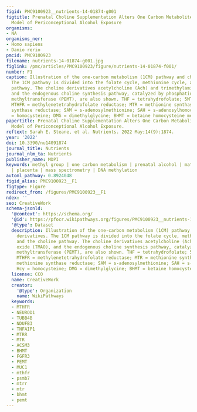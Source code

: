 ```yaml
---
figid: PMC9100923__nutrients-14-01874-g001
figtitle: Prenatal Choline Supplementation Alters One Carbon Metabolites in a Rat
  Model of Periconceptional Alcohol Exposure
organisms:
- NA
organisms_ner:
- Homo sapiens
- Danio rerio
pmcid: PMC9100923
filename: nutrients-14-01874-g001.jpg
figlink: /pmc/articles/PMC9100923/figure/nutrients-14-01874-f001/
number: F1
caption: Illustration of the one-carbon metabolism (1CM) pathway and choline derivatives.
  The 1CM pathway is divided into the folate cycle, methionine cycle, and the choline
  pathway. The choline derivatives acetylcholine (Ach) and trimethylamine oxide (TMAO),
  and the endogenous choline synthesis pathway, catalyzed by phosphatidylethanolamine
  methyltransferase (PEMT), are also shown. THF = tetrahydrofolate; 5MTHF = 5-methyl-tetrahydrofolate;
  MTHFR = methylenetetrahydrofolate reductase; MTR = methionine synthase; MTRR = methionine
  synthase reductase; SAM = s-adenosylmethionine; SAH = s-adenosylhomocysteine; Hcy
  = homocysteine; DMG = dimethylglycine; BHMT = betaine homocysteine methyltransferase.
papertitle: Prenatal Choline Supplementation Alters One Carbon Metabolites in a Rat
  Model of Periconceptional Alcohol Exposure.
reftext: Sarah E. Steane, et al. Nutrients. 2022 May;14(9):1874.
year: '2022'
doi: 10.3390/nu14091874
journal_title: Nutrients
journal_nlm_ta: Nutrients
publisher_name: MDPI
keywords: methyl group | one carbon metabolism | prenatal alcohol | maternal nutrition
  | placenta | mass spectrometry | DNA methylation
automl_pathway: 0.8924048
figid_alias: PMC9100923__F1
figtype: Figure
redirect_from: /figures/PMC9100923__F1
ndex: ''
seo: CreativeWork
schema-jsonld:
  '@context': https://schema.org/
  '@id': https://pfocr.wikipathways.org/figures/PMC9100923__nutrients-14-01874-g001.html
  '@type': Dataset
  description: Illustration of the one-carbon metabolism (1CM) pathway and choline
    derivatives. The 1CM pathway is divided into the folate cycle, methionine cycle,
    and the choline pathway. The choline derivatives acetylcholine (Ach) and trimethylamine
    oxide (TMAO), and the endogenous choline synthesis pathway, catalyzed by phosphatidylethanolamine
    methyltransferase (PEMT), are also shown. THF = tetrahydrofolate; 5MTHF = 5-methyl-tetrahydrofolate;
    MTHFR = methylenetetrahydrofolate reductase; MTR = methionine synthase; MTRR =
    methionine synthase reductase; SAM = s-adenosylmethionine; SAH = s-adenosylhomocysteine;
    Hcy = homocysteine; DMG = dimethylglycine; BHMT = betaine homocysteine methyltransferase.
  license: CC0
  name: CreativeWork
  creator:
    '@type': Organization
    name: WikiPathways
  keywords:
  - MTHFR
  - NEUROD1
  - TUBB4B
  - NDUFB3
  - TNFAIP1
  - MTRR
  - MTR
  - ACSM3
  - BHMT
  - FGFR3
  - PEMT
  - MUC1
  - mthfr
  - psmb7
  - mtrr
  - mtr
  - bhmt
  - pemt
---
```

